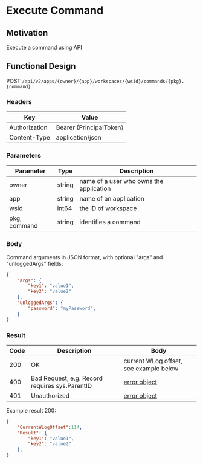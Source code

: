 # Execute Command

## Motivation
Execute a command using API

## Functional Design
POST `/api/v2/apps/{owner}/{app}/workspaces/{wsid}/commands/{pkg}.{command}`

### Headers
| Key | Value |
| --- | --- |
| Authorization | Bearer {PrincipalToken} |
| Content-Type | application/json |

### Parameters
| Parameter | Type | Description |
| --- | --- | --- |
| owner | string | name of a user who owns the application |
| app | string | name of an application |
| wsid | int64 | the ID of workspace |
| pkg, command | string | identifies a command |

### Body
Command arguments in JSON format, with optional "args" and "unloggedArgs" fields:
```json
{
    "args": {
        "key1": "value1",
        "key2": "value2"
    },
    "unloggedArgs": {
        "password": "myPassword",
    }
}
```

### Result
| Code | Description | Body |
| --- | --- | --- |
| 200 | OK | current WLog offset, see example below |
| 400 | Bad Request, e.g. Record requires sys.ParentID | [error object](errors.md) |
| 401 | Unauthorized | [error object](errors.md) |

Example result 200:
```json
{
    "CurrentWLogOffset":114,
    "Result": {
        "key1": "value1",
        "key2": "value2"
    },
}
```

